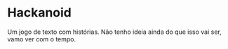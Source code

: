 # Hackanoid

Um jogo de texto com histórias. Não tenho ideia ainda do que isso vai ser, vamo ver com o tempo.
